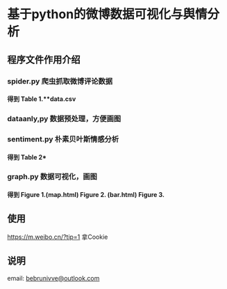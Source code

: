 # 基于python的微博数据可视化与舆情分析
## 程序文件作用介绍
### spider.py 爬虫抓取微博评论数据  
#### 得到 Table 1.**data.csv   
### dataanly,py 数据预处理，方便画图  
### sentiment.py 朴素贝叶斯情感分析    
#### 得到 Table 2*   
### graph.py 数据可视化，画图    
#### 得到 Figure 1.(map.html)  Figure 2. (bar.html)  Figure 3.  
## 使用
https://m.weibo.cn/?tip=1 拿Cookie  
## 说明
email: bebrunivve@outlook.com
